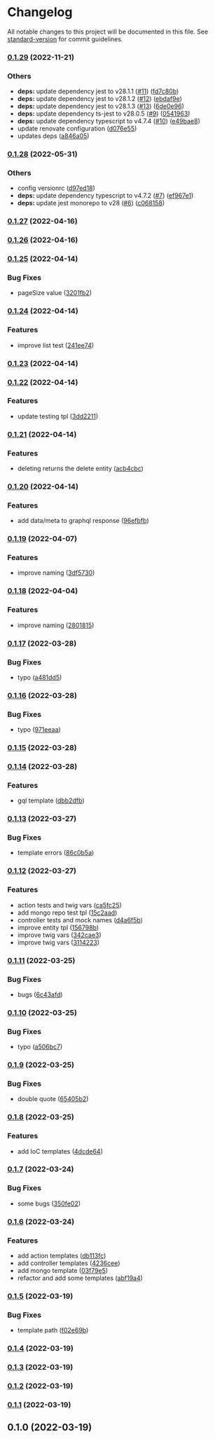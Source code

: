 # Changelog

All notable changes to this project will be documented in this file. See [standard-version](https://github.com/conventional-changelog/standard-version) for commit guidelines.

### [0.1.29](https://github.com/powerkernel/node-crud-gen/compare/v0.1.28...v0.1.29) (2022-11-21)


### Others

* **deps:** update dependency jest to v28.1.1 ([#11](https://github.com/powerkernel/node-crud-gen/issues/11)) ([fd7c80b](https://github.com/powerkernel/node-crud-gen/commit/fd7c80bd699c58a5118984806b733f6a950c19db))
* **deps:** update dependency jest to v28.1.2 ([#12](https://github.com/powerkernel/node-crud-gen/issues/12)) ([ebdaf9e](https://github.com/powerkernel/node-crud-gen/commit/ebdaf9e810eb9b43fda28e00101c73ca1050cebc))
* **deps:** update dependency jest to v28.1.3 ([#13](https://github.com/powerkernel/node-crud-gen/issues/13)) ([6de0e96](https://github.com/powerkernel/node-crud-gen/commit/6de0e9681e6a79cfcd7bf90386c83399c8c0679d))
* **deps:** update dependency ts-jest to v28.0.5 ([#9](https://github.com/powerkernel/node-crud-gen/issues/9)) ([0541963](https://github.com/powerkernel/node-crud-gen/commit/05419633447b79f0385b5e14213ad3259f9fd2ed))
* **deps:** update dependency typescript to v4.7.4 ([#10](https://github.com/powerkernel/node-crud-gen/issues/10)) ([e49bae8](https://github.com/powerkernel/node-crud-gen/commit/e49bae85f510065628873b7f2b9e9a60aebbf343))
* update renovate configuration ([d076e55](https://github.com/powerkernel/node-crud-gen/commit/d076e554ede16aee232de4d0025720752e5f7804))
* updates deps ([a846a05](https://github.com/powerkernel/node-crud-gen/commit/a846a058fd9d7efa42a3215afc6280523ee42b2d))

### [0.1.28](https://github.com/powerkernel/node-crud-gen/compare/v0.1.27...v0.1.28) (2022-05-31)


### Others

* config versionrc ([d97ed18](https://github.com/powerkernel/node-crud-gen/commit/d97ed18d31e37edff153dd695edab970b76b5a16))
* **deps:** update dependency typescript to v4.7.2 ([#7](https://github.com/powerkernel/node-crud-gen/issues/7)) ([ef967e1](https://github.com/powerkernel/node-crud-gen/commit/ef967e1721eaeaef83120555431e931cf1ddb30f))
* **deps:** update jest monorepo to v28 ([#6](https://github.com/powerkernel/node-crud-gen/issues/6)) ([c068158](https://github.com/powerkernel/node-crud-gen/commit/c0681585ede7659005c98d75e9c227887200e715))

### [0.1.27](https://github.com/powerkernel/node-crud-gen/compare/v0.1.26...v0.1.27) (2022-04-16)

### [0.1.26](https://github.com/powerkernel/node-crud-gen/compare/v0.1.25...v0.1.26) (2022-04-16)

### [0.1.25](https://github.com/powerkernel/node-crud-gen/compare/v0.1.24...v0.1.25) (2022-04-14)


### Bug Fixes

* pageSize value ([3201fb2](https://github.com/powerkernel/node-crud-gen/commit/3201fb207a77b2658a718b5e65b17959c90c0759))

### [0.1.24](https://github.com/powerkernel/node-crud-gen/compare/v0.1.23...v0.1.24) (2022-04-14)


### Features

* improve list test ([241ee74](https://github.com/powerkernel/node-crud-gen/commit/241ee7464ac2ae812ff2b1db9a05db22afef1f40))

### [0.1.23](https://github.com/powerkernel/node-crud-gen/compare/v0.1.22...v0.1.23) (2022-04-14)

### [0.1.22](https://github.com/powerkernel/node-crud-gen/compare/v0.1.21...v0.1.22) (2022-04-14)


### Features

* update testing tpl ([3dd2211](https://github.com/powerkernel/node-crud-gen/commit/3dd22113c498b1d18a4b5e074209d09b078d4bdc))

### [0.1.21](https://github.com/powerkernel/node-crud-gen/compare/v0.1.20...v0.1.21) (2022-04-14)


### Features

* deleting returns the delete entity ([acb4cbc](https://github.com/powerkernel/node-crud-gen/commit/acb4cbc2e9d3cb0ca0c4f756d8f1fc6d03f90f51))

### [0.1.20](https://github.com/powerkernel/node-crud-gen/compare/v0.1.19...v0.1.20) (2022-04-14)


### Features

* add data/meta to graphql response ([96efbfb](https://github.com/powerkernel/node-crud-gen/commit/96efbfbba8706221720e65a75844ec1684888647))

### [0.1.19](https://github.com/powerkernel/node-crud-gen/compare/v0.1.18...v0.1.19) (2022-04-07)


### Features

* improve naming ([3df5730](https://github.com/powerkernel/node-crud-gen/commit/3df5730d925708294029d5693942f6e5fa05998b))

### [0.1.18](https://github.com/powerkernel/node-crud-gen/compare/v0.1.17...v0.1.18) (2022-04-04)


### Features

* improve naming ([2801815](https://github.com/powerkernel/node-crud-gen/commit/28018156c6dd12c47efbbd01ede02a54b71123de))

### [0.1.17](https://github.com/powerkernel/node-crud-gen/compare/v0.1.16...v0.1.17) (2022-03-28)


### Bug Fixes

* typo ([a481dd5](https://github.com/powerkernel/node-crud-gen/commit/a481dd5843c437f2bf99097a4adac292b6a217f8))

### [0.1.16](https://github.com/powerkernel/node-crud-gen/compare/v0.1.15...v0.1.16) (2022-03-28)


### Bug Fixes

* typo ([971eeaa](https://github.com/powerkernel/node-crud-gen/commit/971eeaacf5d40675c8c27fb069a9d952a2d79023))

### [0.1.15](https://github.com/powerkernel/node-crud-gen/compare/v0.1.14...v0.1.15) (2022-03-28)

### [0.1.14](https://github.com/powerkernel/node-crud-gen/compare/v0.1.13...v0.1.14) (2022-03-28)


### Features

* gql template ([dbb2dfb](https://github.com/powerkernel/node-crud-gen/commit/dbb2dfb7cf9bf54d827acce3b03c0bb5843aba0c))

### [0.1.13](https://github.com/powerkernel/node-crud-gen/compare/v0.1.12...v0.1.13) (2022-03-27)


### Bug Fixes

* template errors ([86c0b5a](https://github.com/powerkernel/node-crud-gen/commit/86c0b5a95458fd876054b34a92464a850d915260))

### [0.1.12](https://github.com/powerkernel/node-crud-gen/compare/v0.1.11...v0.1.12) (2022-03-27)


### Features

* action tests and twig vars ([ca5fc25](https://github.com/powerkernel/node-crud-gen/commit/ca5fc25745e650996f12ff19457ef6d1ef121ec1))
* add mongo repo test tpl ([15c2aad](https://github.com/powerkernel/node-crud-gen/commit/15c2aadf1d930521343d0aace88d291b27181426))
* controller tests and mock names ([d4a6f5b](https://github.com/powerkernel/node-crud-gen/commit/d4a6f5b50348c3f43402010ac64562bd25fd84a5))
* improve entity tpl ([156798b](https://github.com/powerkernel/node-crud-gen/commit/156798bb31ca59a56688d269c466a80c19e2485c))
* improve twig vars ([342cae3](https://github.com/powerkernel/node-crud-gen/commit/342cae39f876a71d80376ad6aed56ffe4ba86fd8))
* improve twig vars ([3114223](https://github.com/powerkernel/node-crud-gen/commit/3114223896a074406725219b845c376a976f8ec2))

### [0.1.11](https://github.com/powerkernel/node-crud-gen/compare/v0.1.10...v0.1.11) (2022-03-25)


### Bug Fixes

* bugs ([6c43afd](https://github.com/powerkernel/node-crud-gen/commit/6c43afd8bfe90b76a9095d63567c6b62023168f0))

### [0.1.10](https://github.com/powerkernel/node-crud-gen/compare/v0.1.9...v0.1.10) (2022-03-25)


### Bug Fixes

* typo ([a506bc7](https://github.com/powerkernel/node-crud-gen/commit/a506bc7fc7147bf7f115b87d0c570ceaba0ad4f8))

### [0.1.9](https://github.com/powerkernel/node-crud-gen/compare/v0.1.8...v0.1.9) (2022-03-25)


### Bug Fixes

* double quote ([65405b2](https://github.com/powerkernel/node-crud-gen/commit/65405b2c48cda032c5953662383b188017bf4220))

### [0.1.8](https://github.com/powerkernel/node-crud-gen/compare/v0.1.7...v0.1.8) (2022-03-25)


### Features

* add IoC templates ([4dcde64](https://github.com/powerkernel/node-crud-gen/commit/4dcde64813bbfbe26a7e4fcea60855343e588105))

### [0.1.7](https://github.com/powerkernel/node-crud-gen/compare/v0.1.6...v0.1.7) (2022-03-24)


### Bug Fixes

* some bugs ([350fe02](https://github.com/powerkernel/node-crud-gen/commit/350fe021288a772dde9d6a70a5bf1ae0f80835cb))

### [0.1.6](https://github.com/powerkernel/node-crud-gen/compare/v0.1.5...v0.1.6) (2022-03-24)


### Features

* add action templates ([db113fc](https://github.com/powerkernel/node-crud-gen/commit/db113fc6e5ac2fcc0c878e9251bb8460cd0b8a13))
* add controller templates ([4236cee](https://github.com/powerkernel/node-crud-gen/commit/4236cee9d0f04d2db05a6eae0841ba61f83d9c93))
* add mongo template ([03f79e5](https://github.com/powerkernel/node-crud-gen/commit/03f79e5a7f2507b3cff60c95a648f7941ce68de8))
* refactor and add some templates ([abf19a4](https://github.com/powerkernel/node-crud-gen/commit/abf19a4ff397409b5f7f2c5ac15ae654434b8435))

### [0.1.5](https://github.com/powerkernel/node-crud-gen/compare/v0.1.4...v0.1.5) (2022-03-19)


### Bug Fixes

* template path ([f02e69b](https://github.com/powerkernel/node-crud-gen/commit/f02e69b7f06b36b62be25ec6e7ef00fbf29b20f6))

### [0.1.4](https://github.com/powerkernel/node-crud-gen/compare/v0.1.3...v0.1.4) (2022-03-19)

### [0.1.3](https://github.com/powerkernel/node-crud-gen/compare/v0.1.2...v0.1.3) (2022-03-19)

### [0.1.2](https://github.com/powerkernel/node-crud-gen/compare/v0.1.1...v0.1.2) (2022-03-19)

### [0.1.1](https://github.com/powerkernel/node-crud-gen/compare/v0.1.0...v0.1.1) (2022-03-19)

## 0.1.0 (2022-03-19)

